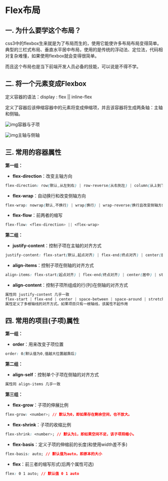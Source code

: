 # Flex布局

## **一. 为什么要学这个布局？**

css3中的flexbox生来就是为了布局而生的，使用它能使许多布局布局变得简单。典型的三栏式布局、垂直水平居中布局，使用的是传统的浮动法、定位法，代码相对复杂难懂，如果使用flexbox就会变得很简单。

而且这个布局也是当下前端开发人员必备的技能，可以说是不得不学。

## **二. 将一个元素变成Flexbox**

定义容器的语法：display : flex || inline-flex

定义了容器后该伸缩容器中的元素将变成伸缩项，并且该容器将生成两条轴：主轴和侧轴。

![img](https://pic1.zhimg.com/80/v2-c022f4b77422c04501e0d148cba54bc0_720w.jpg)容器与子项

![img](https://pic3.zhimg.com/80/v2-81f40c95b4ec063dec9f6843a70fe506_720w.jpg)主轴与侧轴

## **三. 常用的容器属性**

**第一组：**

- **flex-direction**：改变主轴方向

```css
flex-direction: row(默认,从左到右) | row-reverse(从右到左) | column(从上到下) | column-reverse(从下到上)
```

- **flex-wrap**：自动换行和改变侧轴方向

```css
flex-wrap: nowrap(默认,不换行) | wrap(换行) | wrap-reverse(换行且改变侧轴方向)
```

- **flex-flow**：前两者的缩写

```css
flex-flow: <flex-direction> || <flex-wrap>
```

**第二组：**

- **justify-content**：控制子项在主轴的对齐方式

```css
justify-content: flex-start(默认,起点对齐) | flex-end(终点对齐) | center(居中) | space-between(两端对齐) | space-around(平均分配)
```

- **align-items**：控制子项在侧轴的对齐方式

```css
align-items: flex-start(起点对齐) | flex-end(终点对齐) | center(居中) | stretch(默认值,未设置高度就铺满侧轴)|baseline(项目的第一行文字的基线对齐)
```

- **align-content**：控制子项所组成的行(列)在侧轴的对齐方式

```css
属性同 justify-content 几乎一致
flex-start | flex-end | center | space-between | space-around | stretch;
属性定义了多根轴线的对齐方式。如果项目只有一根轴线，该属性不起作用
```

## **四. 常用的项目(子项)属性**

**第一组：**

- **order**：用来改变子项位置

```css
order: 0(默认值为0,值越大位置越靠后)
```

**第二组：**

- **align-self**：控制单个子项在侧轴的对齐方式

```css
属性同 align-items 几乎一致
```

**第三组：**

- **flex-grow**：子项的伸展比例

```css
flex-grow: <number>; // 默认为0，即如果存在剩余空间，也不放大。
```

- **flex-shrink**：子项的收缩比例

```css
flex-shrink: <number>; // 默认为1，即如果空间不足，该子项将缩小。
```

- **flex-basis**：定义子项的伸缩前的长度(和使用width差不多)

```css
flex-basis: auto; // 默认值为auto，即原本的大小
```

- **flex**：前三者的缩写形式(后两个属性可选)

```css
flex: 0 1 auto; // 默认值 0 1 auto
```